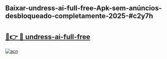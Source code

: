 ## Baixar-undress-ai-full-free-Apk-sem-anúncios-desbloqueado-completamente-2025-#c2y7h

# <h2><a href="https://ainizakaria.my?title=undress-ai-full-free&ref=22M">🔗👉 🔴 undress-ai-full-free</a></h2>

[![acn](https://github.com/user-attachments/assets/0f9c940e-d8b0-45ae-aac7-cd30a18b3e1c)](https://ainizakaria.my?title=undress-ai-full-free&ref=22M)

